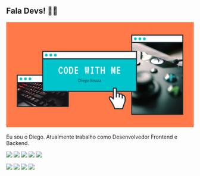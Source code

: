 ## Fala Devs! :man_technologist: </center>

<img src="./icons/background.png">

Eu sou o Diego. Atualmente trabalho como Desenvolvedor Frontend e Backend.


<img src="https://img.shields.io/badge/Tech-Javascript-purple?style=for-the-badge&logo=javascript" /> <img src="https://img.shields.io/badge/Tech-NodeJS-green?style=for-the-badge&logo=node.js" /> <img src="https://img.shields.io/badge/Tech-React-blue?style=for-the-badge&logo=react" /> <img src="https://img.shields.io/badge/Tech-ReactNative-lightgray?style=for-the-badge&logo=react" /> <img src="https://img.shields.io/badge/Tech-Typescript-black?style=for-the-badge&logo=typescript" /> 

<img src="https://img.shields.io/badge/Tech-Next-lightblue?style=for-the-badge&logo=next.js" /> <img src="https://img.shields.io/badge/Framework-Gatsby-brown?style=for-the-badge&logo=gatsby" /> <img src="https://img.shields.io/badge/Framework-AdonisJS-purple?style=for-the-badge&logo=adonisjs" /> <img src="https://img.shields.io/badge/Tech-Laravel-orange?style=for-the-badge&logo=laravel" />

